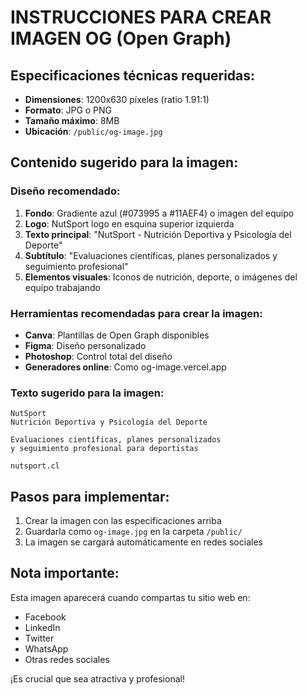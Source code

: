 # INSTRUCCIONES PARA CREAR IMAGEN OG (Open Graph)

## Especificaciones técnicas requeridas:
- **Dimensiones**: 1200x630 píxeles (ratio 1.91:1)
- **Formato**: JPG o PNG
- **Tamaño máximo**: 8MB
- **Ubicación**: `/public/og-image.jpg`

## Contenido sugerido para la imagen:

### Diseño recomendado:
1. **Fondo**: Gradiente azul (#073995 a #11AEF4) o imagen del equipo
2. **Logo**: NutSport logo en esquina superior izquierda
3. **Texto principal**: "NutSport - Nutrición Deportiva y Psicología del Deporte"
4. **Subtítulo**: "Evaluaciones científicas, planes personalizados y seguimiento profesional"
5. **Elementos visuales**: Iconos de nutrición, deporte, o imágenes del equipo trabajando

### Herramientas recomendadas para crear la imagen:
- **Canva**: Plantillas de Open Graph disponibles
- **Figma**: Diseño personalizado
- **Photoshop**: Control total del diseño
- **Generadores online**: Como og-image.vercel.app

### Texto sugerido para la imagen:
```
NutSport
Nutrición Deportiva y Psicología del Deporte

Evaluaciones científicas, planes personalizados 
y seguimiento profesional para deportistas

nutsport.cl
```

## Pasos para implementar:
1. Crear la imagen con las especificaciones arriba
2. Guardarla como `og-image.jpg` en la carpeta `/public/`
3. La imagen se cargará automáticamente en redes sociales

## Nota importante:
Esta imagen aparecerá cuando compartas tu sitio web en:
- Facebook
- LinkedIn  
- Twitter
- WhatsApp
- Otras redes sociales

¡Es crucial que sea atractiva y profesional!
